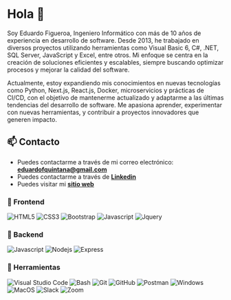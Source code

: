 # Hola 👋

Soy Eduardo Figueroa, Ingeniero Informático con más de 10 años de experiencia en desarrollo de software. Desde 2013, he trabajado en diversos proyectos utilizando herramientas como Visual Basic 6, C#, .NET, SQL Server, JavaScript y Excel, entre otros. Mi enfoque se centra en la creación de soluciones eficientes y escalables, siempre buscando optimizar procesos y mejorar la calidad del software.

Actualmente, estoy expandiendo mis conocimientos en nuevas tecnologías como Python, Next.js, React.js, Docker, microservicios y prácticas de CI/CD, con el objetivo de mantenerme actualizado y adaptarme a las últimas tendencias del desarrollo de software. Me apasiona aprender, experimentar con nuevas herramientas, y contribuir a proyectos innovadores que generen impacto.



## 📫 Contacto

- Puedes contactarme a través de mi correo electrónico: **<eduardofquintana@gmail.com>**
- Puedes contactarme a través de **[Linkedin](https://www.linkedin.com/in/eduardo-figueroa-quintana-7036183a/)**
- Puedes visitar mi **[sitio web](https://wwww.eduardofigueroa.cl)**

### 🎨 Frontend

![HTML5](https://img.shields.io/badge/HTML5-E34F26?style=for-the-badge&logo=html5&logoColor=white) ![CSS3](https://img.shields.io/badge/CSS3-1572B6?style=for-the-badge&logo=css3&logoColor=white) ![Bootstrap](https://img.shields.io/badge/Bootstrap-563D7C?style=for-the-badge&logo=bootstrap&logoColor=white) ![Javascript](https://img.shields.io/badge/Javascript-323330?style=for-the-badge&logo=javascript&logoColor=F7DF1E) ![Jquery](https://img.shields.io/badge/jQuery-0769AD?style=for-the-badge&logo=jquery&logoColor=white)

### 🔨 Backend

![Javascript](https://img.shields.io/badge/Javascript-323330?style=for-the-badge&logo=javascript&logoColor=F7DF1E) ![Nodejs](https://img.shields.io/badge/Node.js-43853D?style=for-the-badge&logo=node.js&logoColor=white) ![Express](https://img.shields.io/badge/Express.js-404D59?style=for-the-badge)

### 📎 Herramientas

![Visual Studio Code](https://img.shields.io/badge/Visual%20Studio%20Code-007ACC?style=for-the-badge&logo=visual-studio-code&logoColor=white) ![Bash](https://img.shields.io/badge/Bash-121011?style=for-the-badge&logo=gnu-bash&logoColor=white) ![Git](https://img.shields.io/badge/git-%23F05033.svg?style=for-the-badge&logo=git&logoColor=white) ![GitHub](https://img.shields.io/badge/github-%23121011.svg?style=for-the-badge&logo=github&logoColor=white) ![Postman](https://img.shields.io/badge/Postman-FF6C37?style=for-the-badge&logo=postman&logoColor=white) ![Windows](https://img.shields.io/badge/Windows-0078D6?style=for-the-badge&logo=windows&logoColor=white) ![MacOS](https://img.shields.io/badge/MacOS-000000?style=for-the-badge&logo=apple&logoColor=white) ![Slack](https://img.shields.io/badge/Slack-4A154B?style=for-the-badge&logo=slack&logoColor=white) ![Zoom](https://img.shields.io/badge/Zoom-2D8CFF?style=for-the-badge&logo=zoom&logoColor=white)
